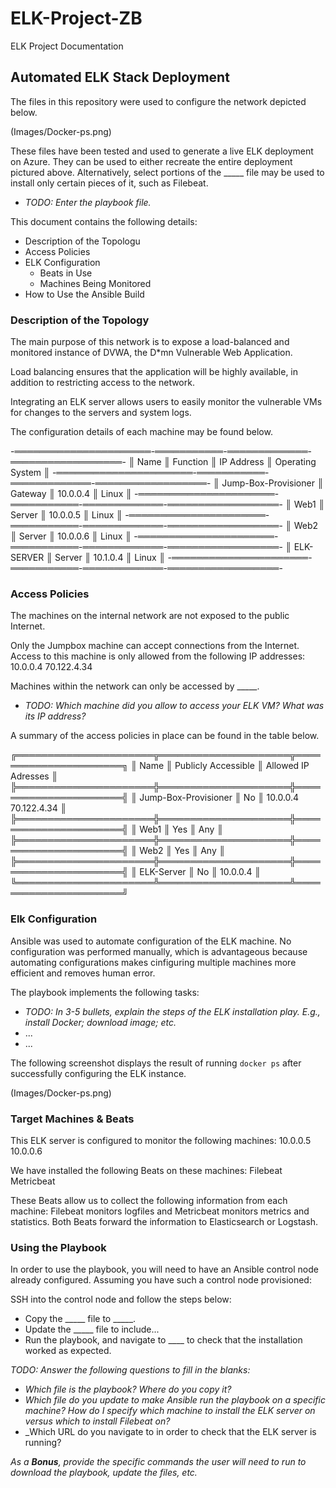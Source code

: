 # ELK-Project-ZB
ELK Project Documentation 
## Automated ELK Stack Deployment

The files in this repository were used to configure the network depicted below.

(Images/Docker-ps.png)

These files have been tested and used to generate a live ELK deployment on Azure. They can be used to either recreate the entire deployment pictured above. Alternatively, select portions of the _____ file may be used to install only certain pieces of it, such as Filebeat.

  - _TODO: Enter the playbook file._

This document contains the following details:
- Description of the Topologu
- Access Policies
- ELK Configuration
  - Beats in Use
  - Machines Being Monitored
- How to Use the Ansible Build


### Description of the Topology

The main purpose of this network is to expose a load-balanced and monitored instance of DVWA, the D*mn Vulnerable Web Application.

Load balancing ensures that the application will be highly available, in addition to restricting access to the network.

Integrating an ELK server allows users to easily monitor the vulnerable VMs for changes to the servers and system logs.

The configuration details of each machine may be found below.

-══════════════════════-═══════════-═════════════-══════════════════-
║                Name  ║ Function  ║ IP Address  ║ Operating System ║
-══════════════════════-═══════════-═════════════-══════════════════-
║ Jump-Box-Provisioner ║ Gateway   ║ 10.0.0.4    ║ Linux            ║
-══════════════════════-═══════════-═════════════-══════════════════-
║ Web1                 ║ Server    ║ 10.0.0.5    ║ Linux            ║
-══════════════════════-═══════════-═════════════-══════════════════-
║ Web2                 ║ Server    ║ 10.0.0.6    ║ Linux            ║
-══════════════════════-═══════════-═════════════-══════════════════-
║ ELK-SERVER           ║ Server    ║ 10.1.0.4    ║ Linux            ║
-══════════════════════-═══════════-═════════════-══════════════════-

### Access Policies

The machines on the internal network are not exposed to the public Internet. 

Only the Jumpbox machine can accept connections from the Internet. Access to this machine is only allowed from the following IP addresses:
10.0.0.4
70.122.4.34

Machines within the network can only be accessed by _____.
- _TODO: Which machine did you allow to access your ELK VM? What was its IP address?_

A summary of the access policies in place can be found in the table below.

╔══════════════════════╦═════════════════════╦══════════════════════╗
║ Name                 ║ Publicly Accessible ║ Allowed IP Adresses  ║
╠══════════════════════╬═════════════════════╬══════════════════════╣
║ Jump-Box-Provisioner ║ No                  ║ 10.0.0.4 70.122.4.34 ║
╠══════════════════════╬═════════════════════╬══════════════════════╣
║ Web1                 ║ Yes                 ║ Any                  ║
╠══════════════════════╬═════════════════════╬══════════════════════╣
║ Web2                 ║ Yes                 ║ Any                  ║
╠══════════════════════╬═════════════════════╬══════════════════════╣
║ ELK-Server           ║ No                  ║ 10.0.0.4             ║
╚══════════════════════╩═════════════════════╩══════════════════════╝

### Elk Configuration

Ansible was used to automate configuration of the ELK machine. No configuration was performed manually, which is advantageous because automating configurations makes cinfiguring multiple machines more efficient and removes human error.

The playbook implements the following tasks:
- _TODO: In 3-5 bullets, explain the steps of the ELK installation play. E.g., install Docker; download image; etc._
- ...
- ...

The following screenshot displays the result of running `docker ps` after successfully configuring the ELK instance.

(Images/Docker-ps.png)

### Target Machines & Beats
This ELK server is configured to monitor the following machines:
10.0.0.5
10.0.0.6

We have installed the following Beats on these machines:
Filebeat 
Metricbeat

These Beats allow us to collect the following information from each machine:
Filebeat monitors logfiles and Metricbeat monitors metrics and statistics. Both Beats forward the information to Elasticsearch or Logstash.

### Using the Playbook
In order to use the playbook, you will need to have an Ansible control node already configured. Assuming you have such a control node provisioned: 

SSH into the control node and follow the steps below:
- Copy the _____ file to _____.
- Update the _____ file to include...
- Run the playbook, and navigate to ____ to check that the installation worked as expected.

_TODO: Answer the following questions to fill in the blanks:_
- _Which file is the playbook? Where do you copy it?_
- _Which file do you update to make Ansible run the playbook on a specific machine? How do I specify which machine to install the ELK server on versus which to install Filebeat on?_
- _Which URL do you navigate to in order to check that the ELK server is running?

_As a **Bonus**, provide the specific commands the user will need to run to download the playbook, update the files, etc._

